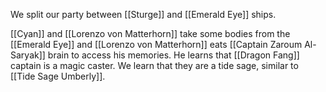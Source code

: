We split our party between [[Sturge]] and [[Emerald Eye]] ships.

[[Cyan]] and [[Lorenzo von Matterhorn]] take some bodies from the [[Emerald Eye]] and [[Lorenzo von Matterhorn]] eats [[Captain Zaroum Al-Saryak]] brain to access his memories. He learns that [[Dragon Fang]] captain is a magic caster. We learn that they are a tide sage, similar to [[Tide Sage Umberly]].

